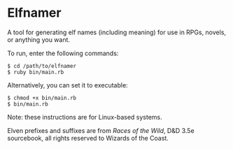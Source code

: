 # Elfnamer

A tool for generating elf names (including meaning) for use in RPGs, novels, or anything you want.

To run, enter the following commands:

	$ cd /path/to/elfnamer
	$ ruby bin/main.rb

Alternatively, you can set it to executable:

	$ chmod +x bin/main.rb
	$ bin/main.rb

Note: these instructions are for Linux-based systems.

Elven prefixes and suffixes are from *Races of the Wild*, D&D 3.5e sourcebook, all rights reserved to Wizards of the Coast. 
